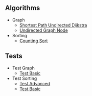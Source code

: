 
## Algorithms
  * Graph
    * [Shortest Path Undirected Dijkstra](https://github.com/NLe1/Pyrithms/blob/master/algorithms/graph/shortest_path_undirected_dijkstra.py)
    * [Undirected Graph Node](https://github.com/NLe1/Pyrithms/blob/master/algorithms/graph/undirected_graph_node.py)
  * Sorting
    * [Counting Sort](https://github.com/NLe1/Pyrithms/blob/master/algorithms/sorting/counting_sort.py)

## Tests
  * Test Graph
    * [Test Basic](https://github.com/NLe1/Pyrithms/blob/master/tests/test_graph/test_basic.py)
  * Test Sorting
    * [Test Advanced](https://github.com/NLe1/Pyrithms/blob/master/tests/test_sorting/test_advanced.py)
    * [Test Basic](https://github.com/NLe1/Pyrithms/blob/master/tests/test_sorting/test_basic.py)
